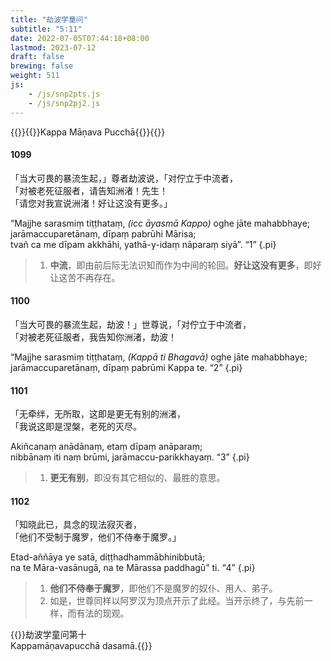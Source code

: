```yaml
---
title: "劫波学童问"
subtitle: "5:11"
date: 2022-07-05T07:44:18+08:00
lastmod: 2023-07-12
draft: false
brewing: false
weight: 511
js:
    - /js/snp2pts.js
    - /js/snp2pj2.js
---
```



{{<subtitle>}}{{<suttalink src="snp5.11">}}Kappa Māṇava Pucchā{{</suttalink>}}{{</subtitle>}}

#### 1099

「当大可畏的暴流生起，」尊者劫波说，「对佇立于中流者，  
「对被老死征服者，请告知洲渚！先生！  
「请您对我宣说洲渚！好让这没有更多。」

“Majjhe sarasmiṃ tiṭṭhataṃ, <i>(icc āyasmā Kappo)</i> oghe jāte mahabbhaye;  
jarāmaccuparetānaṃ, dīpaṃ pabrūhi Mārisa;  
tvañ ca me dīpam akkhāhi, yathā-y-idaṃ nāparaṃ siyā”. <q>1</q>
{.pi}

> 1. **中流**，即由前后际无法识知而作为中间的轮回。**好让这没有更多**，即好让这苦不再存在。

#### 1100

「当大可畏的暴流生起，劫波！」世尊说，「对佇立于中流者，  
「对被老死征服者，我告知你洲渚，劫波！  

“Majjhe sarasmiṃ tiṭṭhataṃ, <i>(Kappā ti Bhagavā)</i> oghe jāte mahabbhaye;  
jarāmaccuparetānaṃ, dīpaṃ pabrūmi Kappa te. <q>2</q>
{.pi}

#### 1101

「无牵绊，无所取，这即是更无有别的洲渚，  
「我说这即是涅槃，老死的灭尽。

Akiñcanaṃ anādānaṃ, etaṃ dīpaṃ anāparaṃ;  
nibbānaṃ iti naṃ brūmi, jarāmaccu-parikkhayaṃ. <q>3</q>
{.pi}

> 1. **更无有别**，即没有其它相似的、最胜的意思。

#### 1102

「知晓此已，具念的现法寂灭者，  
「他们不受制于魔罗，他们不侍奉于魔罗。」

Etad-aññāya ye satā, diṭṭhadhammābhinibbutā;  
na te Māra-vasānugā, na te Mārassa paddhagū” ti. <q>4</q>
{.pi}

> 1. **他们不侍奉于魔罗**，即他们不是魔罗的奴仆、用人、弟子。
> 1. 如是，世尊同样以阿罗汉为顶点开示了此经。当开示终了，与先前一样，而有法的现观。


{{<eof>}}劫波学童问第十<br>Kappamāṇavapucchā dasamā.{{</eof>}}